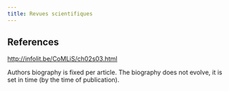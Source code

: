 ```yaml
---
title: Revues scientifiques
---
```


## References

http://infolit.be/CoMLiS/ch02s03.html


Authors biography is fixed per article. The biography does not evolve, it is set in time (by the time of publication).
